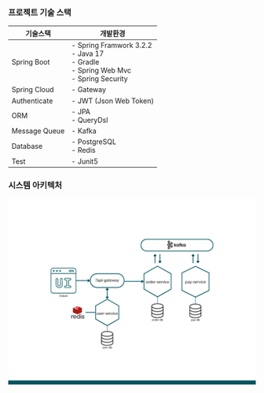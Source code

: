 
### 프로젝트 기술 스택
| 기술스택 | 개발환경                                                                                                  |
| --- |-------------------------------------------------------------------------------------------------------|
| Spring Boot | - Spring Framwork 3.2.2 </br> - Java 17 </br> - Gradle </br> - Spring Web Mvc </br> - Spring Security |
| Spring Cloud | - Gateway </br>                                                                                       |
| Authenticate | - JWT (Json Web Token)                                                                                |
| ORM | - JPA </br> - QueryDsl                                                                                |
| Message Queue | - Kafka                                                                                               |
| Database | - PostgreSQL </br> - Redis                                                                            |
| Test | - Junit5                                                                                              |

### 시스템 아키텍처
![아키텍처](docs/img_1.png)
